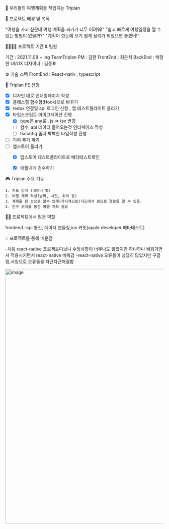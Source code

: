 🛫 우리들의 여행계획을 책임지는 Triplan

🔎 프로젝트 배경 및 목적


"여행을 가고 싶은데 여행 계획을 짜기가 너무 어려워!"
"쉽고 빠르게 여행일정을 짤 수 있는 방법이 없을까?"
"계획이 한눈에 보기 쉽게 정리가 되었으면 좋겠어!"

👨‍👨‍👦‍👦 프로젝트 기간 & 팀원

기간 : 2021.11.08 ~ ing
TeamTriplan 
PM : 김환
FrontEnd : 최은석
BackEnd : 박정현
UI/UX 디자이너 : 김종표


⚙ 기술 스택
FrontEnd : React-nativ , typescript


💾 Triplan FE 진행

- [x] 디자인 대로 랜더링페이지 작성
- [x] 클래스형 함수형(Hook)으로 바꾸기  
- [x] redux 연결및 api 로그인 신청 , 앱 테스트플라이트 올리기
- [x] 타입스크립트 마이그레이션 진행
    - [x] type은 any로 , js => tsx 변경
    - [ ] 함수, api 데이터 들어오는것 인터페이스 작성
    - [ ] tsconfig 좀더 빡빡한 타입작성 진행

- [ ] 기획 추가 하기 
- [ ] 앱스토어 올리기
  - [x] 앱스토어 테스트플라이트로 베타테스트확인
  - [x] 애플내에 검수하기


🎮 Triplan 주요 기능

    1. 지도 검색 (네이버 맵)
    2. 여행 계획 작성(날짜, 시간, 위치 등)
    3. 계획을 한 눈으로 볼수 있게(가시적으로)지도에서 핀으로 경로를 알 수 있음.
    4. 친구 초대를 통한 여행 계획 공유

👩‍🔧 프로젝트에서 맡은 역할

 frontend
-api 통신, 데이터 핸들링,ios 커밋(apple developer 베타테스트)

💡 프로젝트를 통해 배운점

-처음 react-native 프로젝트다보니 수정사항이 너무나도 많았지만 하나하나 배워가면서 적용시키면서 react-native 배워감
-react-native 오류들이 상당히 많았지만 구글링,서칭으로 오류들을 차근차근해결함

<img width="808" alt="image" src="https://user-images.githubusercontent.com/85878391/172090334-a26b9ad0-6120-4a4e-b752-8469cbeb98b6.png">

